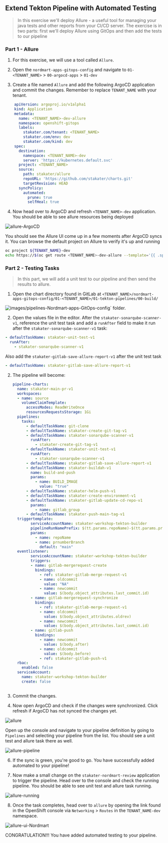 ## Extend Tekton Pipeline with Automated Testing

> In this exercise we'll deploy Allure - a useful tool for managing your java tests and other reports from your CI/CD server. The exercise is in two parts: first we'll deploy Allure using GitOps and then add the tests to our pipeline

### Part 1 - Allure 

1. For this exercise, we will use a tool called `Allure`.

2. Open the `nordmart-apps-gitops-config` and navigate to `01-<TENANT_NAME>` > `00-argocd-apps` > `01-dev`

3. Create a file named `Allure` and add the following ArgoCD application and commit the changes. Remember to replace `TENANT_NAME` with your tenant.

```yaml
    apiVersion: argoproj.io/v1alpha1
    kind: Application
    metadata:
      name: <TENANT_NAME>-dev-allure
      namespace: openshift-gitops
      labels:
        stakater.com/tenant: <TENANT_NAME>
        stakater.com/env: dev
        stakater.com/kind: dev         
    spec:
      destination:
        namespace: <TENANT_NAME>-dev
        server: 'https://kubernetes.default.svc'
      project: <TENANT_NAME> 
      source:
        path: stakater/allure
        repoURL: 'https://github.com/stakater/charts.git'
        targetRevision: HEAD
      syncPolicy:
        automated:
          prune: true
          selfHeal: true
```

4. Now head over to ArgoCD and refresh `<TENANT_NAME>-dev` application. You should be able to see allure resources being deployed

![allure-ArgoCD](./images/allure-argocd.png)

You should see the Allure UI come up in a few moments after ArgoCD syncs it. You can browse the default project on Allure to verify it's up and running

```bash
oc project ${TENANT_NAME}-dev
echo https://$(oc get route <TENANT_NAME>-dev-allure --template='{{ .spec.host }}' -n ${TENANT_NAME}-dev)/allure-docker-service/projects/default/reports/latest/index.html
```

### Part 2 - Testing Tasks

> In this part, we will add a unit test to our pipeline and then send the results to allure.

1.  Open the chart directory found in GitLab at `<TENANT_NAME>/nordmart-apps-gitops-config/01-<TENANT_NAME>/01-tekton-pipelines/00-build/`

![images/pipelines-Nordmart-apps-GitOps-config](images/pipelines-nordmart-apps-gitops-config.png)` folder.

2. Open the values file in the editor. After the `stakater-sonarqube-scanner-v1`, reference the unit test task and add a `runAfter` field to make it run after the `stakater-sonarqube-scanner-v1` task:

```yaml
- defaultTaskName: stakater-unit-test-v1
  runAfter:
    - stakater-sonarqube-scanner-v1
```

Also add the `stakater-gitlab-save-allure-report-v1` after the unit test task

```yaml
- defaultTaskName: stakater-gitlab-save-allure-report-v1
```

2. The pipeline will become:

   ```yaml
   pipeline-charts:
     name: stakater-main-pr-v1
     workspaces:
     - name: source
       volumeClaimTemplate:
         accessModes: ReadWriteOnce
         resourcesRequestsStorage: 1Gi
     pipelines:
       tasks:
         - defaultTaskName: git-clone
         - defaultTaskName: stakater-create-git-tag-v1
         - defaultTaskName: stakater-sonarqube-scanner-v1
           runAfter:
             - stakater-create-git-tag-v1
         - defaultTaskName: stakater-unit-test-v1
           runAfter: 
             - stakater-sonarqube-scanner-v1
         - defaultTaskName: stakater-gitlab-save-allure-report-v1
         - defaultTaskName: stakater-buildah-v1
           name: build-and-push
           params:
             - name: BUILD_IMAGE
               value: "true"
         - defaultTaskName: stakater-helm-push-v1
         - defaultTaskName: stakater-create-environment-v1
         - defaultTaskName: stakater-gitlab-update-cd-repo-v1
           params: 
             - name: gitlab_group
         - defaultTaskName: stakater-push-main-tag-v1
     triggertemplate:
           serviceAccountName: stakater-workshop-tekton-builder
           pipelineRunNamePrefix: $(tt.params.repoName)-$(tt.params.prnumberBranch)
           params:
             - name: repoName
             - name: prnumberBranch
               default: "main"
     eventlistener:
           serviceAccountName: stakater-workshop-tekton-builder
           triggers:
           - name: gitlab-mergerequest-create
             bindings:
               - ref: stakater-gitlab-merge-request-v1
               - name: oldcommit
                 value: "NA"
               - name: newcommit
                 value: $(body.object_attributes.last_commit.id)
           - name: gitlab-mergerequest-synchronize
             bindings:
               - ref: stakater-gitlab-merge-request-v1
               - name: oldcommit
                 value: $(body.object_attributes.oldrev)
               - name: newcommit
                 value: $(body.object_attributes.last_commit.id)
           - name: gitlab-push
             bindings:
               - name: newcommit
                 value: $(body.after)
               - name: oldcommit
                 value: $(body.before)
               - ref: stakater-gitlab-push-v1
     rbac:
       enabled: false
     serviceAccount:
       name: stakater-workshop-tekton-builder
       create: false
        
   ```

4. Commit the changes.


5. Now open ArgoCD and check if the changes were synchronized. Click refresh if ArgoCD has not synced the changes yet.

![allure](./images/allure-argocd.png)

Open up the console and navigate to your pipeline definition by going to `Pipelines` and selecting your pipeline from the list. You should see a unit test and allure task there as well.

![allure-pipeline](./images/allure-pipeline.png)

6. If the sync is green, you're good to go. You have successfully added automated to your pipeline!

7. Now make a small change on the `stakater-nordmart-review` application to trigger the pipeline. Head over to the console and check the running pipeline. You should be able to see unit test and allure task running.

![allure-running](./images/allure-running.png)

8. Once the task completes, head over to `allure` by opening the link found in the OpenShift console via `Networking` > `Routes` in the `TENANT_NAME-dev` namespace.

![allure-ui-Nordmart](./images/allure-ui-nordmart.png)

CONGRATULATION!!! You have added automated testing to your pipeline.
